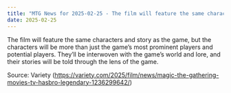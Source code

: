 ```yaml
---
title: "MTG News for 2025-02-25 - The film will feature the same characters and stor..."
date: 2025-02-25
---
```


The film will feature the same characters and story as the game, but the characters will be more than just the game’s most prominent players and potential players. They’ll be interwoven with the game’s world and lore, and their stories will be told through the lens of the game.

Source: Variety (https://variety.com/2025/film/news/magic-the-gathering-movies-tv-hasbro-legendary-1236299642/)
